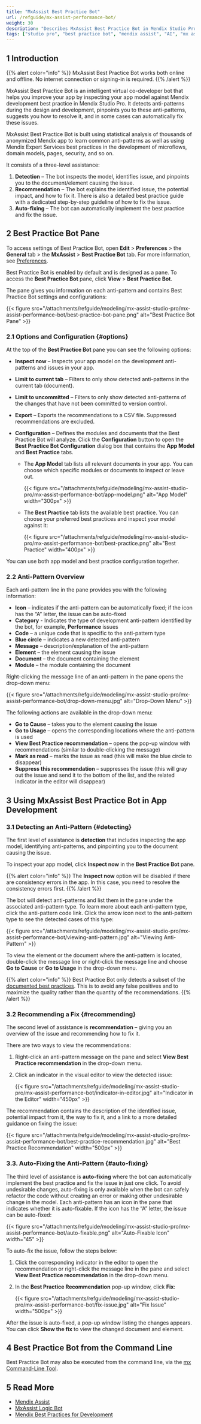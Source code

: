 ```yaml
---
title: "MxAssist Best Practice Bot"
url: /refguide/mx-assist-performance-bot/
weight: 30
description: "Describes MxAssist Best Practice Bot in Mendix Studio Pro."
tags: ["studio pro", "best practice bot", "mendix assist", "AI", "mx assist", "Mendix best practice", "anti patterns"]
---
```


## 1 Introduction 

{{% alert color="info" %}}
MxAssist Best Practice Bot works both online and offline. No internet connection or signing-in is required.
{{% /alert %}}

MxAssist Best Practice Bot is an intelligent virtual co-developer bot that helps you improve your app by inspecting your app model against Mendix development best practice in Mendix Studio Pro. It detects anti-patterns during the design and development, pinpoints you to these anti-patterns, suggests you how to resolve it, and in some cases can automatically fix these issues. 

MxAssist Best Practice Bot is built using statistical analysis of thousands of anonymized Mendix app to learn common anti-patterns as well as using Mendix Expert Services best practices in the development of microflows, domain models, pages, security, and so on.

It consists of a three-level assistance:

1. **Detection** – The bot inspects the model, identifies issue, and pinpoints you to the document/element causing the issue.
2. **Recommendation** – The bot explains the identified issue, the potential impact, and how to fix it. There is also a detailed best practice guide with a dedicated step-by-step guideline of how to fix the issue.
3. **Auto-fixing** – The bot can automatically implement the best practice and fix the issue.

## 2 Best Practice Bot Pane

To access settings of Best Practice Bot, open **Edit** > **Preferences** > the **General** tab > the **MxAssist** > **Best Practice Bot** tab. For more information, see [Preferences](/refguide/preferences-dialog/).

Best Practice Bot is enabled by default and is designed as a pane. To access the **Best Practice Bot** pane, click **View** > **Best Practice Bot**.

The pane gives you information on each anti-pattern and contains Best Practice Bot settings and configurations:

{{< figure src="/attachments/refguide/modeling/mx-assist-studio-pro/mx-assist-performance-bot/best-practice-bot-pane.png" alt="Best Practice Bot Pane" >}}

### 2.1 Options and Configuration {#options}

At the top of the **Best Practice Bot** pane you can see the following options: 

* **Inspect now** – Inspects your app model on the development anti-patterns and issues in your app. 
* **Limit to current tab** – Filters to only show detected anti-patterns in the current tab (document).
* **Limit to uncommitted** – Filters to only show detected anti-patterns of the changes that have not been committed to version control.
* **Export** – Exports the recommendations to a CSV file. Suppressed recommendations are excluded.
* **Configuration** – Defines the modules and documents that the Best Practice Bot will analyze. Click the **Configuration** button to open the **Best Practice Bot Configuration** dialog box that contains the **App Model** and **Best Practice** tabs.

    * The **App Model** tab lists all relevant documents in your app. You can choose which specific modules or documents to inspect or leave out. 

        {{< figure src="/attachments/refguide/modeling/mx-assist-studio-pro/mx-assist-performance-bot/app-model.png" alt="App Model" width="300px" >}}

    * The **Best Practice** tab lists the available best practice. You can choose your preferred best practices and inspect your model against it: 

        {{< figure src="/attachments/refguide/modeling/mx-assist-studio-pro/mx-assist-performance-bot/best-practice.png" alt="Best Practice" width="400px" >}}

You can use both app model and best practice configuration together. 

### 2.2 Anti-Pattern Overview

Each anti-pattern line in the pane provides you with the following information: 

* **Icon** – indicates if the anti-pattern can be automatically fixed; if the icon has the “A” letter, the issue can be auto-fixed
* **Category** - Indicates the type of development anti-pattern identified by the bot, for example, **Performance** issues
* **Code** – a unique code that is specific to the anti-pattern type 
* **Blue circle** – indicates a new detected anti-pattern
* **Message** – description/explanation of the anti-pattern 
* **Element** – the element causing the issue
* **Document** – the document containing the element
* **Module** – the module containing the document 

Right-clicking the message line of an anti-pattern in the pane opens the drop-down menu:

{{< figure src="/attachments/refguide/modeling/mx-assist-studio-pro/mx-assist-performance-bot/drop-down-menu.jpg" alt="Drop-Down Menu" >}}

The following actions are available in the drop-down menu:

* **Go to Cause** – takes you to the element causing the issue
* **Go to Usage** – opens the corresponding locations where the anti-pattern is used
* **View Best Practice recommendation** – opens the pop-up window with recommendations (similar to double-clicking the message)
* **Mark as read** – marks the issue as read (this will make the blue circle to disappear)
* **Suppress this recommendation** – suppresses the issue (this will gray out the issue and send it to the bottom of the list, and the related indicator in the editor will disappear)

## 3 Using MxAssist Best Practice Bot in App Development  

### 3.1 Detecting an Anti-Pattern {#detecting}

The first level of assistance is **detection** that includes inspecting the app model, identifying anti-patterns, and pinpointing you to the document causing the issue. 

To inspect your app model, click **Inspect now** in the **Best Practice Bot** pane. 

{{% alert color="info" %}}
The **Inspect now** option will be disabled if there are consistency errors in the app. In this case, you need to resolve the consistency errors first. 
{{% /alert %}}

The bot will detect anti-patterns and list them in the pane under the associated anti-pattern type. To learn more about each anti-pattern type, click the anti-pattern code link. Click the arrow icon next to the anti-pattern type to see the detected cases of this type:

{{< figure src="/attachments/refguide/modeling/mx-assist-studio-pro/mx-assist-performance-bot/viewing-anti-pattern.jpg" alt="Viewing Anti-Pattern" >}}

To view the element or the document where the anti-pattern is located, double-click the message line or right-click the message line and choose **Go to Cause** or **Go to Usage** in the drop-down menu.

{{% alert color="info" %}}
Best Practice Bot only detects a subset of the [documented best practices](/refguide/performance-best-practices/). This is to avoid any false positives and to maximize the quality rather than the quantity of the recommendations.
{{% /alert %}}

### 3.2 Recommending a Fix {#recommending}

The second level of assistance is **recommendation** – giving you an overview of the issue and recommending how to fix it. 

There are two ways to view the recommendations:

1. Right-click an anti-pattern message on the pane and select **View Best Practice recommendation** in the drop-down menu. 
2. Click an indicator in the visual editor to view the detected issue:

    {{< figure src="/attachments/refguide/modeling/mx-assist-studio-pro/mx-assist-performance-bot/indicator-in-editor.jpg" alt="Indicator in the Editor" width="450px" >}}

The recommendation contains the description of the identified issue, potential impact from it, the way to fix it, and a link to a more detailed guidance on fixing the issue: 

{{< figure src="/attachments/refguide/modeling/mx-assist-studio-pro/mx-assist-performance-bot/best-practice-recommendation.jpg" alt="Best Practice Recommendation" width="500px" >}}

### 3.3. Auto-Fixing the Anti-Pattern {#auto-fixing}

The third level of assistance is **auto-fixing** where the bot can automatically implement the best practice and fix the issue in just one click. To avoid undesirable changes, auto-fixing is only available when the bot can safely refactor the code without creating an error or making other undesirable change in the model. Each anti-pattern has an icon in the pane that indicates whether it is auto-fixable. If the icon has the “A” letter, the issue can be auto-fixed:

{{< figure src="/attachments/refguide/modeling/mx-assist-studio-pro/mx-assist-performance-bot/auto-fixable.png" alt="Auto-Fixable Icon"   width="45"  >}}

To auto-fix the issue, follow the steps below:

1. Click the corresponding indicator in the editor to open the recommendation or right-click the message line in the pane and select **View Best Practice recommendation** in the drop-down menu.
2. In the **Best Practice Recommendation** pop-up window, click **Fix**: 

    {{< figure src="/attachments/refguide/modeling/mx-assist-studio-pro/mx-assist-performance-bot/fix-issue.jpg" alt="Fix Issue" width="500px" >}}

After the issue is auto-fixed, a pop-up window listing the changes appears. You can click **Show the fix** to view the changed document and element. 

## 4 Best Practice Bot from the Command Line

Best Practice Bot may also be executed from the command line, via the [mx Command-Line Tool](/refguide/mx-command-line-tool/app/#check).

## 5 Read More

* [Mendix Assist](/refguide/mx-assist-studio-pro/)
* [MxAssist Logic Bot](/refguide/mx-assist-logic-bot/)
* [Mendix Best Practices for Development](/refguide/dev-best-practices/)
